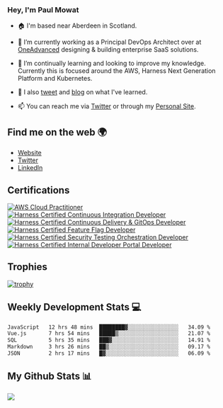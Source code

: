 ### Hey, I'm Paul Mowat

- 🏠 I'm based near Aberdeen in Scotland.
- 💼 I’m currently working as a Principal DevOps Architect over at [OneAdvanced](https://www.oneadvanced.com/) designing & building enterprise SaaS solutions.
- 📖 I’m continually learning and looking to improve my knowledge. Currently this is focused around the AWS, Harness Next Generation Platform and Kubernetes.
- 📔 I also [tweet](https://twitter.com/paul_mowat) and [blog](https://www.paulmowat.co.uk/blog) on what I've learned.

- 📫 You can reach me via [Twitter](https://twitter.com/paul_mowat) or through my [Personal Site](https://www.paulmowat.co.uk).

## Find me on the web 🌍

- [Website](https://www.paulmowat.co.uk)
- [Twitter](https://twitter.com/paul_mowat)
- [LinkedIn](https://www.linkedin.com/in/paulmowat)

## Certifications

[![AWS Cloud Practitioner](https://www.paulmowat.co.uk/static/images/certifications/aws-certified-cloud-practitioner.png)](https://www.credly.com/badges/20782845-2a4c-4b9d-9f9c-7cd71100c1cb/public_url)
[![Harness Certified Continuous Integration Developer](https://www.paulmowat.co.uk/static/images/certifications/harness_ci_developer.png)](https://www.credly.com/badges/1b27cbf4-a7b9-452a-af76-83d606ac2958/public_url)
[![Harness Certified Continuous Delivery & GitOps Developer](https://www.paulmowat.co.uk/static/images/certifications/harness_cd_gitops_developer.png)](https://www.credly.com/badges/0fc87d2b-b6bd-4ea2-b618-9452e42b1de2/public_url)
[![Harness Certified Feature Flag Developer](https://www.paulmowat.co.uk/static/images/certifications/harness_feature_flag_developer.png)](https://www.credly.com/badges/8a1adf80-852b-48c0-b7d2-9566fcee6dc9/public_url)
[![Harness Certified Security Testing Orchestration Developer](https://www.paulmowat.co.uk/static/images/certifications/harness_sto_developer.png)](https://www.credly.com/badges/ff9b9814-4bec-49e1-9573-87b32abb800e/public_url)
[![Harness Certified Internal Developer Portal Developer](https://www.paulmowat.co.uk/static/images/certifications/harness_idp.png)](https://www.credly.com/badges/3916860b-909c-4e15-a303-fa894bd4f67c/public_url)

## Trophies

[![trophy](https://github-profile-trophy.vercel.app/?username=paulmowat)](https://github.com/ryo-ma/github-profile-trophy)

## Weekly Development Stats 💻

<!--START_SECTION:waka-->

```txt
JavaScript   12 hrs 48 mins  ████████▓░░░░░░░░░░░░░░░░   34.09 %
Vue.js       7 hrs 54 mins   █████▒░░░░░░░░░░░░░░░░░░░   21.07 %
SQL          5 hrs 35 mins   ███▓░░░░░░░░░░░░░░░░░░░░░   14.91 %
Markdown     3 hrs 26 mins   ██▒░░░░░░░░░░░░░░░░░░░░░░   09.17 %
JSON         2 hrs 17 mins   █▓░░░░░░░░░░░░░░░░░░░░░░░   06.09 %
```

<!--END_SECTION:waka-->

## My Github Stats 📊

![](https://github-readme-stats.vercel.app/api?username=paulmowat&show_icons=true&count_private=true)
